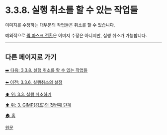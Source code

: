 # 3.3.8. 실행 취소를 할 수 있는 작업들
이미지를 수정하는 대부분의 작업들은 취소를 할 수 있습니다.

예외적으로 [퀵 마스크 전환](./03-02-04-05-quickmask-toggle.md)은 이미지 수정은 아니지만, 실행 취소가 가능합니다.

***

## 다른 페이지로 가기

[➡️ 다음: 3.3.8. 실행 취소를 할 수 있는 작업들](./03-03-08-tasks_cannot_undo.md)

[⬅️ 이전: 3.3.6. 실행취소의 설정](./03-03-06-system_resource_settings_of_undoing.md)

[⬆️ 위: 3.3. 실행 취소하기](./03-03-00-undoing.md)

[⬆️ 위: 3. GIMP(김프)의 첫번째 단계](./03-00-first-step-with-gimp.md)

[🏠 홈](./00-home.md)

[원문](https://docs.gimp.org/2.10/ko/gimp-concepts-undo.html)